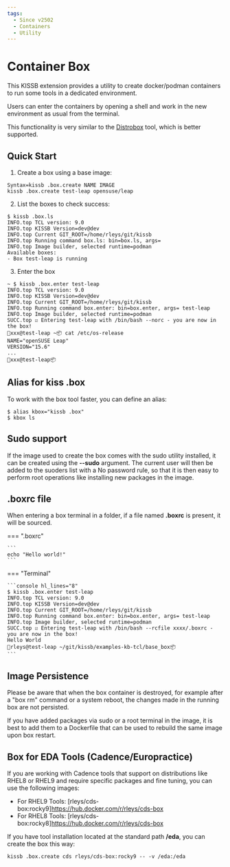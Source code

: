 ```yaml
---
tags:
  - Since v2502
  - Containers
  - Utility
---
```



# Container Box

This KISSB extension provides a utility to create docker/podman containers to run some tools in a dedicated environment.

Users can enter the containers by opening a shell and work in the new environment as usual from the terminal.

This functionality is very similar to the [Distrobox](https://distrobox.it) tool, which is better supported.


## Quick Start

1. Create a box using a base image:

```console
Syntax=kissb .box.create NAME IMAGE
kissb .box.create test-leap opensuse/leap
```

2. List the boxes to check success:


```console
$ kissb .box.ls
INFO.top TCL version: 9.0
INFO.top KISSB Version=dev@dev
INFO.top Current GIT_ROOT=/home/rleys/git/kissb
INFO.top Running command box.ls: bin=box.ls, args=
INFO.top Image builder, selected runtime=podman
Available boxes:
- Box test-leap is running
```

3. Enter the box


```console
~ $ kissb .box.enter test-leap
INFO.top TCL version: 9.0
INFO.top KISSB Version=dev@dev
INFO.top Current GIT_ROOT=/home/rleys/git/kissb
INFO.top Running command box.enter: bin=box.enter, args= test-leap
INFO.top Image builder, selected runtime=podman
SUCC.top ☑ Entering test-leap with /bin/bash --norc - you are now in the box!
🐳xxx@test-leap ~📦 cat /etc/os-release
NAME="openSUSE Leap"
VERSION="15.6"
...
🐳xxx@test-leap📦
```

## Alias for kiss .box

To work with the box tool faster, you can define an alias:

```console
$ alias kbox="kissb .box"
$ kbox ls
```

## Sudo support

If the image used to create the box comes with the sudo utility installed, it can be created using the **--sudo** argument.
The current user will then be added to the suoders list with a No password rule, so that it is then easy to perform root operations like installing new packages in the image.

## .boxrc file

When entering a box terminal in a folder, if a file named **.boxrc** is present, it will be sourced.


=== ".boxrc"

    ```
    echo "Hello world!"
    ```

=== "Terminal"


    ```console hl_lines="8"
    $ kissb .box.enter test-leap
    INFO.top TCL version: 9.0
    INFO.top KISSB Version=dev@dev
    INFO.top Current GIT_ROOT=/home/rleys/git/kissb
    INFO.top Running command box.enter: bin=box.enter, args= test-leap
    INFO.top Image builder, selected runtime=podman
    SUCC.top ☑ Entering test-leap with /bin/bash --rcfile xxxx/.boxrc - you are now in the box!
    Hello World
    🐳rleys@test-leap ~/git/kissb/examples-kb-tcl/base_box📦
    ```



## Image Persistence

Please be aware that when the box container is destroyed, for example after a "box rm" command or a system reboot, the changes made in the running box are not persisted.

If you have added packages via sudo or a root terminal in the image, it is best to add them to a Dockerfile that can be used to rebuild the same image upon box restart.


## Box for EDA Tools (Cadence/Europractice)

If you are working with Cadence tools that support on distributions like RHEL8 or RHEL9 and require specific packages and fine tuning, you can use the following images:

* For RHEL9 Tools: [rleys/cds-box:rocky9]<https://hub.docker.com/r/rleys/cds-box>
* For RHEL8 Tools: [rleys/cds-box:rocky8]<https://hub.docker.com/r/rleys/cds-box>

If you have tool installation located at the standard path **/eda**, you can create the box this way:

```console
kissb .box.create cds rleys/cds-box:rocky9 -- -v /eda:/eda
```
